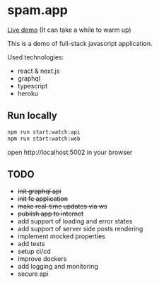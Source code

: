 # spam.app

[Live demo](https://spam-app-web.herokuapp.com/) (It can take a while to warm up)

This is a demo of full-stack javascript application.

Used technologies:
- react & next.js
- graphql
- typescript
- heroku

## Run locally

```bash
npm run start:watch:api
npm run start:watch:web
```

open http://localhost:5002 in your browser

## TODO

- ~~init graphql api~~
- ~~init fe application~~
- ~~make real-time updates via ws~~
- ~~publish app to internet~~
- add support of loading and error states
- add support of server side posts rendering
- implement mocked properties
- add tests
- setup ci/cd
- improve dockers
- add logging and monitoring
- secure api
